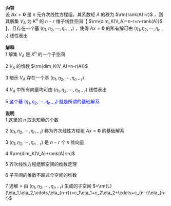 **内容**    
设 $Ax=\mathbf0$ 是 $n$ 元齐次线性方程组，其系数矩 $A$ 的秩为 $\rm{rank(A)=r}$ ，则其解集 $V_A$ 为 $K^n$ 的 $n-r$ 维子线性空间【 $\rm{dim_K(V_A)=n-r=n-rank(A)}$ 】，且存在一个基 $(\eta_1,\eta_2,\cdots,\eta_{n-r})$ ，使得 $Ax=\mathbf0$ 的所有解可由 $(\eta_1,\eta_2,\cdots,\eta_{n-r})$ 线性表出    
    
**解释**    
1 解集 $V_A$ 是 $K^n$ 的一个子空间    
    
2  $V_A$ 的维数 $\rm{dim_K(V_A)=n-r(A)}$     
    
3 暗示 $V_A$ 存在一个基 $(\eta_1,\eta_2,\cdots,\eta_{n-r})$     
    
4  $V_A$ 中所有向量均可由 $(\eta_1,\eta_2,\cdots,\eta_{n-r})$ 线性表出    
    
5 <font color=blue>这个基 $(\eta_1,\eta_2,\cdots,\eta_{n-r})$ 就是所谓的基础解系</font>    
    
**说明**    
1 这里的 $n$ 取未知量的个数    
    
2  $(\eta_1,\eta_2,\cdots,\eta_{n-r})$ 称为齐次线性方程组 $Ax=\mathbf0$ 的基础解系    
    
3  $(\eta_1,\eta_2,\cdots,\eta_{n-r})$ 是  $n-r$  个  $n$  维向量    
    
4  $\rm{dim_K(V_A)+rank(A)=n}$     
    
5 齐次线性方程组解空间的维数定理    
    
6 子空间的维数不超过全空间的维数    
    
7 通解 $=$ 由 $(\eta_1,\eta_2,\cdots,\eta_{n-r})$ 生成的子空间 $=\rm{L}(\eta_1,\eta_2,\cdots,\eta_{n-r})=c_1\eta_1+c_2\eta_2+\cdots+c_{n-r}\eta_{n-r}$     
